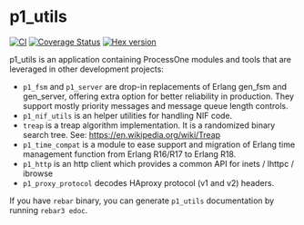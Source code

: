 # p1_utils

[![CI](https://github.com/processone/p1_utils/actions/workflows/ci.yml/badge.svg?branch=master)](https://github.com/processone/p1_utils/actions/workflows/ci.yml)
[![Coverage Status](https://coveralls.io/repos/processone/p1_utils/badge.svg?branch=master&service=github)](https://coveralls.io/github/processone/p1_utils?branch=master)
[![Hex version](https://img.shields.io/hexpm/v/p1_utils.svg "Hex version")](https://hex.pm/packages/p1_utils)

p1_utils is an application containing ProcessOne modules and tools that are leveraged in other development projects:

* `p1_fsm` and `p1_server` are drop-in replacements of Erlang gen_fsm and gen_server, offering extra option for better 
  reliability in production. They support mostly priority messages and message queue length controls.
* `p1_nif_utils` is an helper utilities for handling NIF code.
* `treap` is a treap algorithm implementation. It is a randomized binary search tree. See: https://en.wikipedia.org/wiki/Treap
* `p1_time_compat` is a module to ease support and migration of Erlang
  time management function from Erlang R16/R17 to Erlang R18.
* `p1_http` is an http client which provides a common API for inets / lhttpc / ibrowse
* `p1_proxy_protocol` decodes HAproxy protocol (v1 and v2) headers.

If you have `rebar` binary, you can generate `p1_utils` documentation by running `rebar3 edoc`.

